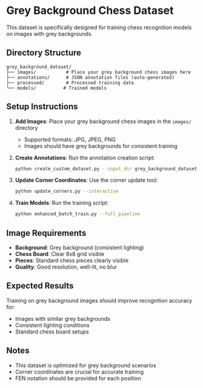 # Grey Background Chess Dataset

This dataset is specifically designed for training chess recognition models on images with grey backgrounds.

## Directory Structure

```
grey_background_dataset/
├── images/           # Place your grey background chess images here
├── annotations/      # JSON annotation files (auto-generated)
├── processed/        # Processed training data
└── models/          # Trained models
```

## Setup Instructions

1. **Add Images**: Place your grey background chess images in the `images/` directory
   - Supported formats: JPG, JPEG, PNG
   - Images should have grey backgrounds for consistent training

2. **Create Annotations**: Run the annotation creation script:
   ```bash
   python create_custom_dataset.py --input_dir grey_background_dataset/images --output_dir grey_background_dataset
   ```

3. **Update Corner Coordinates**: Use the corner update tool:
   ```bash
   python update_corners.py --interactive
   ```

4. **Train Models**: Run the training script:
   ```bash
   python enhanced_batch_train.py --full_pipeline
   ```

## Image Requirements

- **Background**: Grey background (consistent lighting)
- **Chess Board**: Clear 8x8 grid visible
- **Pieces**: Standard chess pieces clearly visible
- **Quality**: Good resolution, well-lit, no blur

## Expected Results

Training on grey background images should improve recognition accuracy for:
- Images with similar grey backgrounds
- Consistent lighting conditions
- Standard chess board setups

## Notes

- This dataset is optimized for grey background scenarios
- Corner coordinates are crucial for accurate training
- FEN notation should be provided for each position
